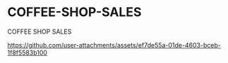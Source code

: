 # COFFEE-SHOP-SALES
COFFEE SHOP SALES


https://github.com/user-attachments/assets/ef7de55a-01de-4603-bceb-1f8f5583b100

